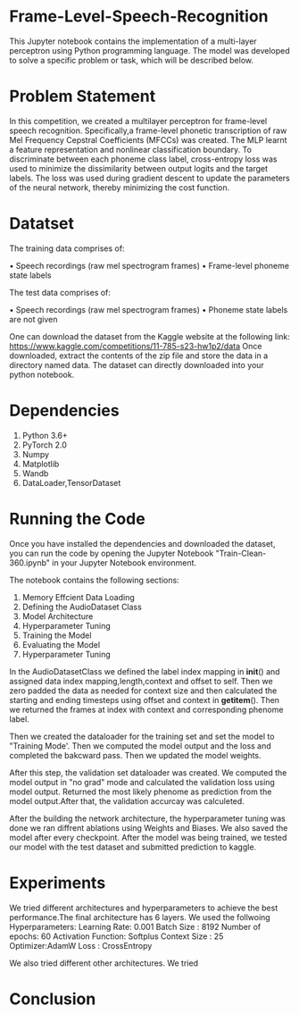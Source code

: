 # Frame-Level-Speech-Recognition

This Jupyter notebook contains the implementation of a multi-layer perceptron using Python programming language. The model was developed to solve a specific problem or task, which will be described below.

# Problem Statement
In this competition, we created a multilayer perceptron for frame-level speech recognition. Specifically,a frame-level phonetic transcription of raw Mel Frequency Cepstral Coefficients (MFCCs) was created. The MLP learnt a feature representation and nonlinear classification boundary. To discriminate between each phoneme class label, cross-entropy loss was used to minimize the dissimilarity between output logits and the target labels. The loss was used during gradient descent to update the parameters of the neural network, thereby minimizing the cost function.

# Datatset
 The training data comprises of:
 
• Speech recordings (raw mel spectrogram frames)
• Frame-level phoneme state labels

The test data comprises of:

• Speech recordings (raw mel spectrogram frames)
• Phoneme state labels are not given

One can download the dataset from the Kaggle website at the following link: https://www.kaggle.com/competitions/11-785-s23-hw1p2/data Once downloaded, extract the contents of the zip file and store the data in a directory named data. The dataset can directly downloaded into your python notebook.

# Dependencies

1. Python 3.6+
2. PyTorch 2.0
3. Numpy
4. Matplotlib
5. Wandb
6. DataLoader,TensorDataset

# Running the Code
Once you have installed the dependencies and downloaded the dataset, you can run the code by opening the Jupyter Notebook "Train-Clean-360.ipynb" in your Jupyter Notebook environment. 

The notebook contains the following sections:

1. Memory Effcient Data Loading
2. Defining the AudioDataset Class
4. Model Architecture
5. Hyperparameter Tuning
6. Training the Model
7. Evaluating the Model
8. Hyperparameter Tuning


In the AudioDatasetClass we defined the label index mapping in __init__() and assigned data index mapping,length,context and offset to self. Then we zero padded the data as needed for context size and then calculated the starting and ending timesteps using offset and context in __getitem__(). Then we returned the frames at index with context and corresponding phenome label.

Then we created the dataloader for the training set and set the model to "Training Mode'. Then we computed the model output and the loss and completed the bakcward pass. Then we updated the model weights.

After this step, the validation set dataloader was created. We computed the model output in "no grad" mode and calculated the validation loss using model output. Returned the most likely phenome as prediction from the model output.After that, the validation accurcay was calculeted.

After the building the network architecture, the hyperparameter tuning was done we ran diffrent ablations using Weights and Biases. We also saved the model after every checkpoint. After the model was being trained, we tested our model with the test dataset and submitted prediction to kaggle.

# Experiments

We tried different architectures and hyperparameters to achieve the best performance.The final architecture has 6 layers. We used the follwoing Hyperparameters: 
Learning Rate: 0.001
Batch Size : 8192
Number of epochs: 60
Activation Function: Softplus
Context Size : 25
Optimizer:AdamW
Loss : CrossEntropy

We also tried different other architectures. We tried  







# Conclusion




